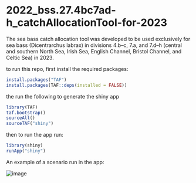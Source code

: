 # 2022_bss.27.4bc7ad-h_catchAllocationTool-for-2023

The sea bass catch allocation tool was developed to be used exclusively for sea bass (Dicentrarchus labrax) in divisions 4.b–c, 7.a, and 7.d–h (central and southern North Sea, Irish Sea, English Channel, Bristol Channel, and Celtic Sea) in 2023.

to run this repo, first install the required packages:
```r
install.packages("TAF")
install.packages(TAF::deps(installed = FALSE))
```

the run the following to generate the shiny app
```r
library(TAF)
taf.bootstrap()
sourceAll()
sourceTAF("shiny")
```

then to run the app run:
```r
library(shiny)
runApp("shiny")
```
An example of a scenario run in the app:

![image](https://user-images.githubusercontent.com/1502848/178517925-3edc1b9a-b438-42ea-ad74-10678237ea78.png)

